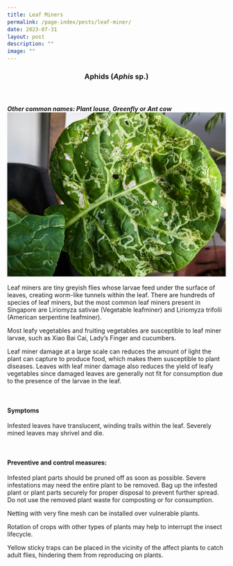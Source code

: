 ```yaml
---
title: Leaf Miners
permalink: /page-index/pests/leaf-miner/
date: 2023-07-31
layout: post
description: ""
image: ""
---
```

<section>
	<header>
		<h3>Aphids (<em>Aphis</em> sp.)</h3>
	</header>
<section>
	
<section>
		<strong><em>Other common names: Plant louse, Greenfly or Ant cow</em></strong>
	<br>
</section>

<section>
	<img title="Photo by Jacqueline Chua." src="/images/Biodiversity/LeafMiner_JacChua.jpg">
	<p>Leaf miners are tiny greyish flies whose larvae feed under the surface of leaves, creating worm-like tunnels within the leaf.  There are hundreds of species of leaf miners, but the most common leaf miners present in Singapore are Liriomyza sativae (Vegetable leafminer) and Liriomyza trifolii (American serpentine leafminer).</p>
	<p>Most leafy vegetables and fruiting vegetables are susceptible to leaf miner larvae, such as Xiao Bai Cai, Lady’s Finger and cucumbers.</p>
	<p>Leaf miner damage at a large scale can reduces the amount of light the plant can capture to produce food, which makes them susceptible to plant diseases. Leaves with leaf miner damage also reduces the yield of leafy vegetables since damaged leaves are generally not fit for consumption due to the presence of the larvae in the leaf.</p>
	<br>
</section>

<section>
	<h4>Symptoms</h4>
		<p>Infested leaves have translucent, winding trails within the leaf. Severely mined leaves may shrivel and die. </p>
	<br>
</section>

<section>
	<h4>Preventive and control measures:</h4>
		<p>Infested plant parts should be pruned off as soon as possible. Severe infestations may need the entire plant to be removed. Bag up the infested plant or plant parts securely for proper disposal to prevent further spread. Do not use the removed plant waste for composting or for consumption.
		</p><p>Netting with very fine mesh can be installed over vulnerable plants.</p>
		<p>Rotation of crops with other types of plants may help to interrupt the insect lifecycle.</p>
		<p>Yellow sticky traps can be placed in the vicinity of the affect plants to catch adult flies, hindering them from reproducing on plants.</p>
	<br>
</section></section></section>